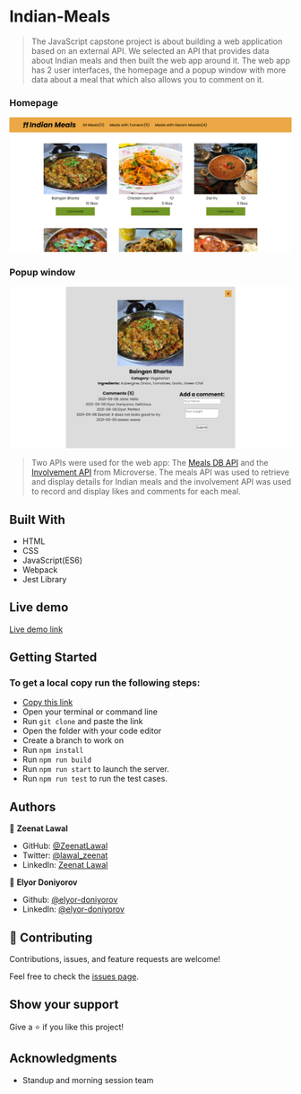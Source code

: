 # Indian-Meals
> The JavaScript capstone project is about building a web application based on an external API. We selected an API that provides data about Indian meals and then built the web app around it. The web app has 2 user interfaces, the homepage and a popup window with more data about a meal that which also allows you to comment on it.

### Homepage
![screenshot](./images/homepage.png)

### Popup window
![screenshot](./images/popup.png)

> Two APIs were used for the web app: The [Meals DB API](https://www.themealdb.com/api.php) and the [Involvement API](https://www.notion.so/microverse/Involvement-API-869e60b5ad104603aa6db59e08150270) from Microverse. The meals API was used to retrieve and display details for Indian meals and the involvement API was used to record and display likes and comments for each meal.

## Built With

- HTML
- CSS
- JavaScript(ES6)
- Webpack
- Jest Library

## Live demo

[Live demo link](https://zeenatlawal.github.io/Indian-Meals/dist/)

## Getting Started

### To get a local copy run the following steps:

- [Copy this link](https://github.com/ZeenatLawal/Indian-Meals.git)
- Open your terminal or command line
- Run `git clone` and paste the link
- Open the folder with your code editor
- Create a branch to work on
- Run `npm install`
- Run `npm run build`
- Run `npm run start` to launch the server.
- Run `npm run test` to run the test cases.

## Authors

👤 **Zeenat Lawal**

- GitHub: [@ZeenatLawal](https://github.com/ZeenatLawal)
- Twitter: [@lawal_zeenat](https://twitter.com/lawal_zeenat)
- LinkedIn: [Zeenat Lawal](https://www.linkedin.com/in/zeenatlawal/)

👤 **Elyor Doniyorov**

- Github: [@elyor-doniyorov](https://github.com/elyor-doniyorov)
- LinkedIn: [@elyor-doniyorov](www.linkedin.com/in/elyor-doniyorov)

## 🤝 Contributing

Contributions, issues, and feature requests are welcome!

Feel free to check the [issues page](https://github.com/ZeenatLawal/Indian-Meals/issues).

## Show your support

Give a ⭐️ if you like this project!

## Acknowledgments

- Standup and morning session team
